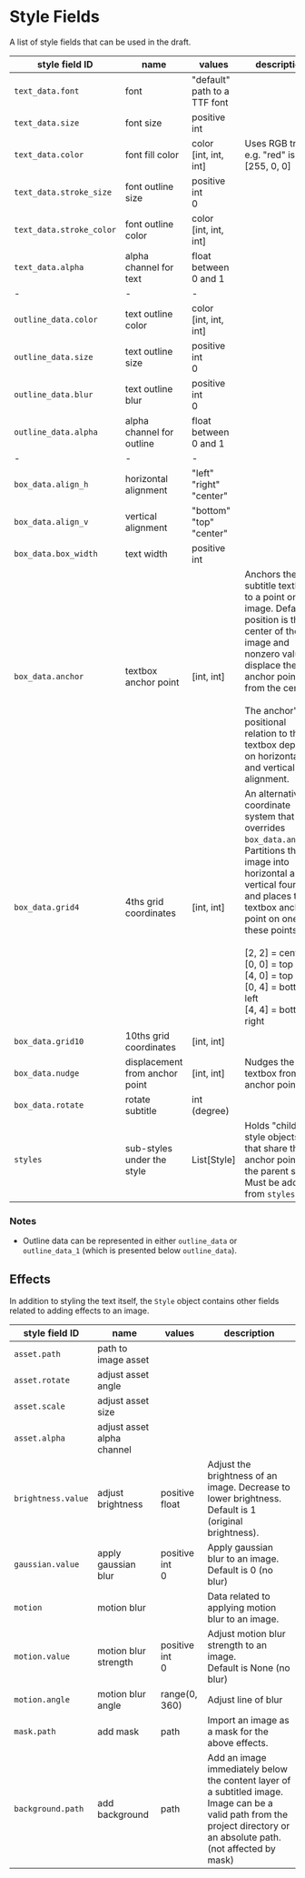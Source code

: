 # Style Fields
A list of style fields that can be used in the draft.

| style field ID | name | values | description |
| - | - | - | - |
| `text_data.font` | font | "default"<br/>path to a TTF font |
| `text_data.size` | font size | positive int | 
| `text_data.color` | font fill color | color<br/>[int, int, int] | Uses RGB triple, e.g. "red" is [255, 0, 0] |
| `text_data.stroke_size` | font outline size | positive int<br/>0 |
| `text_data.stroke_color` | font outline color | color<br/>[int, int, int] |
| `text_data.alpha` | alpha channel for text | float between 0 and 1 |
| - | - | - |
| `outline_data.color` | text outline color | color<br/>[int, int, int]
| `outline_data.size` | text outline size | positive int<br/>0
| `outline_data.blur` | text outline blur | positive int<br/>0
| `outline_data.alpha` | alpha channel for outline | float between 0 and 1 |
| - | - | - |
| `box_data.align_h` | horizontal alignment | "left"<br/>"right"<br/>"center" |
| `box_data.align_v` | vertical alignment | "bottom"<br/>"top"<br/>"center" |
| `box_data.box_width` | text width | positive int |
| `box_data.anchor` | textbox anchor point | [int, int] | Anchors the subtitle textbox to a point on the image. Default position is the center of the image and nonzero values displace the anchor point from the center.<br/><br/>The anchor's positional relation to the textbox depends on horizontal and vertical alignment. |
| `box_data.grid4` | 4ths grid coordinates | [int, int] | An alternative coordinate system that overrides `box_data.anchor`. Partitions the image into horizontal and vertical fourths, and places the textbox anchor point on one of these points. <br/><br/>[2, 2] = center<br/>[0, 0] = top left<br/>[4, 0] = top right<br/>[0, 4] = bottom left<br/>[4, 4] = bottom right |
| `box_data.grid10` | 10ths grid coordinates | [int, int] |
| `box_data.nudge` | displacement from anchor point | [int, int] | Nudges the textbox from the anchor point.|
| `box_data.rotate` | rotate subtitle | int (degree) | |
| `styles` | sub-styles under the style | List[Style] | Holds "child" style objects that share the anchor point of the parent style. Must be added from `styles.yml`. |

### Notes

* Outline data can be represented in either `outline_data` or `outline_data_1` (which is presented below `outline_data`).

## Effects
In addition to styling the text itself, the `Style` object contains other fields related to adding effects to an image.

| style field ID | name | values | description |
|-|-|-|-|
| `asset.path` | path to image asset | | |
| `asset.rotate` | adjust asset angle | |
| `asset.scale` | adjust asset size | |
| `asset.alpha` | adjust asset alpha channel | |
| `brightness.value` | adjust brightness | positive float | Adjust the brightness of an image. Decrease to lower brightness.<br/>Default is 1 (original brightness).
| `gaussian.value` | apply gaussian blur | positive int<br/>0 | Apply gaussian blur to an image.<br/>Default is 0 (no blur)
| `motion` | motion blur | | Data related to applying motion blur to an image.
| `motion.value` | motion blur strength | positive int<br/>0 | Adjust motion blur strength to an image.<br/>Default is None (no blur)
| `motion.angle` | motion blur angle | range(0, 360) | Adjust line of blur
| `mask.path` | add mask | path | Import an image as a mask for the above effects.
| `background.path` | add background | path | Add an image immediately below the content layer of a subtitled image. Image can be a valid path from the project directory or an absolute path. (not affected by mask)
